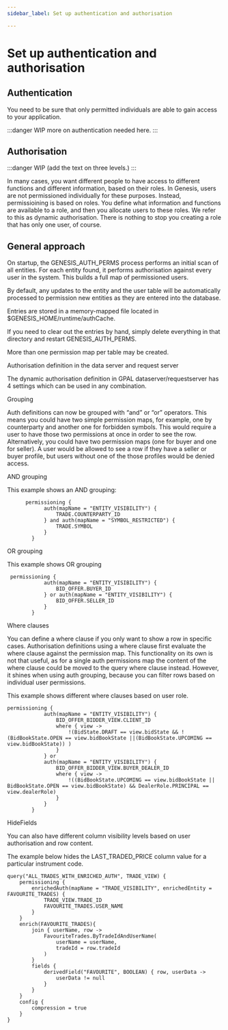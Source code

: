 ```yaml
---
sidebar_label: Set up authentication and authorisation

---
```

# Set up authentication and authorisation

## Authentication

You need to be sure that only permitted individuals are able to gain access to your application.

:::danger WIP
more on authentication needed here.
:::

## Authorisation

:::danger WIP
(add the text on three levels.)
:::

In many cases, you want different people to have access to different functions and different information, based on their roles.  In Genesis, users are not permissioned individually for these purposes. Instead, permissioining is based on roles. You define what information and functions are available to a role, and then you allocate users to these roles. We refer to this as dynamic authorisation. There is nothing to stop you creating a role that has only one user, of course.

## General approach

On startup, the GENESIS_AUTH_PERMS process performs an initial scan of all entities. For each entity found, it performs authorisation against every user in the system. This builds a full map of permissioned users.

By default, any updates to the entity and the user table will be automatically processed to permission new entities as they are entered into the database.

Entries are stored in a memory-mapped file located in $GENESIS_HOME/runtime/authCache.

If you need to clear out the entries by hand, simply delete everything in that directory and restart GENESIS_AUTH_PERMS.

More than one permission map per table may be created.

Authorisation definition in the data server and request server

The dynamic authorisation definition in GPAL dataserver/requestserver has 4 settings which can be used in any combination. 

Grouping

Auth definitions can now be grouped with “and” or “or” operators. This means you could have two simple permission maps, for example, one by counterparty and another one for forbidden symbols. This would require a user to have those two permissions at once in order to see the row. Alternatively, you could have two permission maps (one for buyer and one for seller). A user would be allowed to see a row if they have a seller or buyer profile, but users without one of the those profiles would be denied access.

AND grouping

This example shows an AND grouping:

          permissioning {
                auth(mapName = "ENTITY_VISIBILITY") {
                    TRADE.COUNTERPARTY_ID
                } and auth(mapName = "SYMBOL_RESTRICTED") {
                    TRADE.SYMBOL
                }
            }

OR grouping

This example shows OR grouping

     permissioning {
                auth(mapName = "ENTITY_VISIBILITY") {
                    BID_OFFER.BUYER_ID
                } or auth(mapName = "ENTITY_VISIBILITY") {
                    BID_OFFER.SELLER_ID
                }
            }

Where clauses

You can define a where clause if you only want to show a row in specific cases. Authorisation definitions using a where clause first evaluate the where clause against the permission map. This functionality on its own is not that useful, as for a single auth permissions map the content of the where clause could be moved to the query where clause instead. However, it shines when using auth grouping, because you can filter rows based on individual user permissions.

This example shows different where clauses based on user role.

    permissioning {
                auth(mapName = "ENTITY_VISIBILITY") {
                    BID_OFFER_BIDDER_VIEW.CLIENT_ID
                    where { view ->
                        !(BidState.DRAFT == view.bidState && !(BidBookState.OPEN == view.bidBookState ||(BidBookState.UPCOMING == view.bidBookState)) )
                    }
                } or
                auth(mapName = "ENTITY_VISIBILITY") {
                    BID_OFFER_BIDDER_VIEW.BUYER_DEALER_ID
                    where { view ->
                        !((BidBookState.UPCOMING == view.bidBookState || BidBookState.OPEN == view.bidBookState) && DealerRole.PRINCIPAL == view.dealerRole)
                    }
                }
            }

HideFields

You can also have different column visibility levels based on user authorisation and row content. 

The example below hides the LAST_TRADED_PRICE column value for a particular instrument code.

    query("ALL_TRADES_WITH_ENRICHED_AUTH", TRADE_VIEW) {
        permissioning {
            enrichedAuth(mapName = "TRADE_VISIBILITY", enrichedEntity = FAVOURITE_TRADES) {
                TRADE_VIEW.TRADE_ID
                FAVOURITE_TRADES.USER_NAME
            }
        }
        enrich(FAVOURITE_TRADES){
            join { userName, row ->
                FavouriteTrades.ByTradeIdAndUserName(
                    userName = userName,
                    tradeId = row.tradeId
                )
            }
            fields {
                derivedField("FAVOURITE", BOOLEAN) { row, userData ->
                    userData != null
                }
            }
        }
        config {
            compression = true
        }
    }